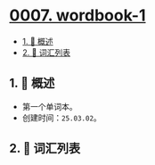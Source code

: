 # [0007. wordbook-1](https://github.com/tnotesjs/TNotes.en-notes/tree/main/notes/0007.%20wordbook-1)

<!-- region:toc -->

- [1. 📝 概述](#1--概述)
- [2. 📒 词汇列表](#2--词汇列表)

<!-- endregion:toc -->

## 1. 📝 概述

- 第一个单词本。
- 创建时间：`25.03.02`。

## 2. 📒 词汇列表

<EnWordList needSort :words="[
'abandon',
'abate',
'adopt',
'album',
'analytic',
'Analytics',
'April',
'association',
'August',
'bevel',
'bird',
'bisect',
'brake',
'branch',
'broadcast',
'bump',
'cabbage',
'caret',
'cat',
'cattle',
'cattle',
'chaff',
'cock',
'concept',
'correspond',
'costume',
'cow',
'creation',
'currency',
'December',
'decimal',
'deprecate',
'deprecated',
'dialog',
'dinosaur',
'dispose',
'dividend',
'divisor',
'dog',
'donate',
'drop',
'duck',
'eventually',
'February',
'garlic',
'gesture',
'gunfire',
'haystack',
'horizontal',
'horse',
'innovation',
'internal',
'interpolate',
'January',
'July',
'June',
'lineto',
'luminary',
'March',
'May',
'miter',
'mix',
'module',
'moveto',
'mutation',
'needle',
'note',
'November',
'October',
'overlay',
'pair',
'patrol',
'performance',
'perhaps',
'peripheral',
'police',
'populate',
'populate',
'precision',
'procedure',
'propeller',
'purify',
'quadratic',
'rooster',
'scalable',
'schedule',
'scratch',
'September',
'serial',
'sheep',
'shoe',
'snap',
'surface',
'syntax',
'triangle',
'truncate',
'truncated',
'vanilla',
'vertical',
'voltage',
'warning',
'whistle',
]"></EnWordList>
